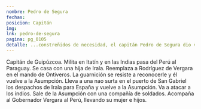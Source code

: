 ```yaml
---
nombre: Pedro de Segura
fechas:
posicion: Capitán
img:
lnk: pedro-de-segura
pagina: pg_0105
detalle: ...constreñidos de necesidad, el capitán Pedro de Segura dio vuelta con su compañía, a la Asumpción, donde el General recibió de este desacato grande indignación, con ánimo y presupuesto de los castigar con rigor de justicia...
---
```


<p>Capitán de Guipúzcoa. Milita en Itatín y en las Indias pasa del Perú al Paraguay. Se casa con una hija de Irala. Reemplaza a Rodríguez de Vergara en el mando de Ontiveros. La guarnición se resiste a reconocerle y él vuelve a la Asumpción. Lleva a una nao surta en el puerto de San Gabriel los despachos de Irala para España y vuelve a la Asumpción. Va a atacar a los indios. Sale de la Asumpción con una compañía de soldados. Acompaña al Gobernador Vergara al Perú, llevando su mujer e hijos.</p>
